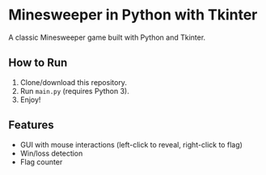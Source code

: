 # Minesweeper in Python with Tkinter

A classic Minesweeper game built with Python and Tkinter.

## How to Run

1. Clone/download this repository.
2. Run `main.py` (requires Python 3).
3. Enjoy!

## Features

- GUI with mouse interactions (left-click to reveal, right-click to flag)
- Win/loss detection
- Flag counter
